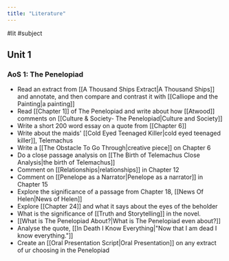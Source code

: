 ```yaml
---
title: "Literature"
---
```


#lit #subject 
## Unit 1
### AoS 1: The Penelopiad
- Read an extract from [[A Thousand Ships Extract|A Thousand Ships]] and annotate, and then compare and contrast it with [[Calliope and the Painting|a painting]]
- Read [[Chapter 1]] of The Penelopiad and write about how [[Atwood]] comments on [[Culture & Society- The Penelopiad|Culture and Society]]
- Write a short 200 word essay on a quote from [[Chapter 6]]
- Write about the maids' [[Cold Eyed Teenaged Killer|cold eyed teenaged killer]], Telemachus
- Write a [[The Obstacle To Go Through|creative piece]] on Chapter 6
- Do a close passage analysis on [[The Birth of Telemachus Close Analysis|the birth of Telemachus]]
- Comment on [[Relationships|relationships]] in Chapter 12
- Comment on [[Penelope as a Narrator|Penelope as a narrator]] in Chapter 15
- Explore the significance of a passage from Chapter 18, [[News Of Helen|News of Helen]]
- Explore [[Chapter 24]] and what it says about the eyes of the beholder
- What is the significance of [[Truth and Storytelling]] in the novel.
- [[What is The Penelopiad About?|What is The Penelopiad even about?]]
- Analyse the quote, [[In Death I Know Everything|"Now that I am dead I know everything."]]
- Create an [[Oral Presentation Script|Oral Presentation]] on any extract of ur choosing in the Penelopiad